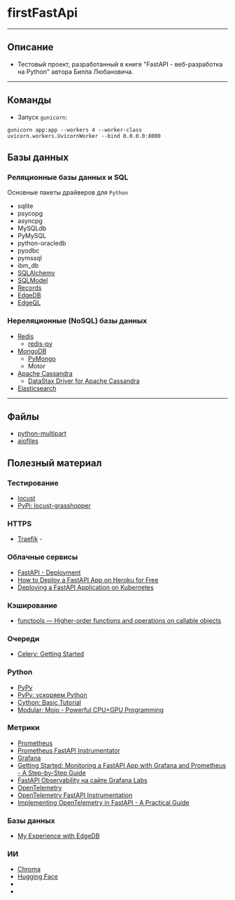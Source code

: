 # firstFastApi

---

## Описание

- Тестовый проект, разработанный в книге "FastAPI - веб-разработка на Python" автора Билла Любановича.

---

## Команды

- Запуск `gunicorn`:

```shell
gunicorn app:app --workers 4 --worker-class uvicorn.workers.UvicornWorker --bind 0.0.0.0:8000
```

## Базы данных

### Реляционные базы данных и SQL

Основные пакеты драйверов для `Python`

- sqlite
- psycopg
- asyncpg
- MySQLdb
- PyMySQL
- python-oracledb
- pyodbc
- pymssql
- ibm_db
- [SQLAlchemy](https://www.sqlalchemy.org/)
- [SQLModel](https://sqlmodel.tiangolo.com/)
- [Records](https://github.com/kennethreitz/records)
- [EdgeDB](https://www.edgedb.com/)
- [EdgeQL](https://docs.edgedb.com/database/edgeql)

### Нереляционные (NoSQL) базы данных

- [Redis](https://redis.io/)
    - [redis-py](https://github.com/redis/redis-py)
- [MongoDB](https://www.mongodb.com/)
    - [PyMongo](https://pymongo.readthedocs.io)
    - Motor
- [Apache Cassandra](https://cassandra.apache.org/_/index.html)
    - [DataStax Driver for Apache Cassandra](https://github.com/datastax/python-driver)
- [Elasticsearch](https://www.elastic.co/elasticsearch)

---

## Файлы

- [python-multipart](https://github.com/Kludex/python-multipart/)
- [aiofiles](https://github.com/Tinche/aiofiles)


## Полезный материал

### Тестирование

- [locust](https://locust.io/)
- [PyPi: locust-grasshopper](https://pypi.org/project/locust-grasshopper/)

### HTTPS

- [Traefik](https://traefik.io/) -

### Облачные сервисы

- [FastAPI - Deployment](https://www.tutorialspoint.com/fastapi/fastapi_deployment.htm)
- [How to Deploy a FastAPI App on Heroku for Free](https://medium.com/towards-data-science/how-to-deploy-your-fastapi-app-on-heroku-for-free-8d4271a4ab9)
- [Deploying a FastAPI Application on Kubernetes](https://sumanta9090.medium.com/deploying-a-fastapi-application-on-kubernetes-a-step-by-step-guide-for-production-d74faac4ca36)

### Кэширование

- [functools — Higher-order functions and operations on callable objects](https://docs.python.org/3/library/functools.html)

### Очереди

- [Celery: Getting Started](https://docs.celeryq.dev/en/stable/getting-started/index.html)

### Python

- [PyPy](https://pypy.org/features.html)
- [PyPy: ускоряем Python](https://proglib.io/p/pypy-uskoryaem-python-s-minimalnymi-usiliyami-2020-11-26)
- [Cython: Basic Tutorial](https://cython.readthedocs.io/en/latest/src/tutorial/cython_tutorial.html#)
- [Modular: Mojo - Powerful CPU+GPU Programming](https://www.modular.com/mojo)

### Метрики

- [Prometheus](https://prometheus.io/)
- [Prometheus FastAPI Instrumentator](https://github.com/trallnag/prometheus-fastapi-instrumentator)
- [Grafana](https://grafana.com/)
- [Getting Started: Monitoring a FastAPI App with Grafana and Prometheus - A Step-by-Step Guide](https://dev.to/ken_mwaura1/getting-started-monitoring-a-fastapi-app-with-grafana-and-prometheus-a-step-by-step-guide-3fbn)
- [FastAPI Observability на сайте Grafana Labs](https://grafana.com/grafana/dashboards/16110-fastapi-observability/)
- [OpenTelemetry](https://opentelemetry.io/)
- [OpenTelemetry FastAPI Instrumentation](https://opentelemetry-python-contrib.readthedocs.io/en/latest/instrumentation/fastapi/fastapi.html)
- [Implementing OpenTelemetry in FastAPI - A Practical Guide](https://signoz.io/blog/opentelemetry-fastapi/)

### Базы данных

- [Му Experience with EdgeDB](https://divan.dev/posts/edgedb/)


### ИИ

- [Chroma](https://docs.trychroma.com/docs/overview/introduction)
- [Hugging Face](https://huggingface.co/)
- []()
- []()

